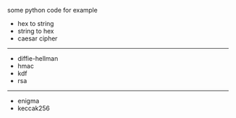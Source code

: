 some python code for example

- hex to string
- string to hex
- caesar cipher
- -------------
- diffie-hellman
- hmac
- kdf
- rsa
- ---------------
- enigma
- keccak256
